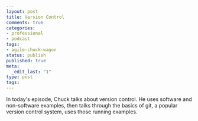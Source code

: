 ```yaml
---
layout: post
title: Version Control
comments: true
categories:
- professional
- podcast
tags:
- agile-chuck-wagon
status: publish
published: true
meta:
  _edit_last: "1"
type: post
tags:
---
```

<p>In today's episode, Chuck talks about version control. He uses software and non-software examples, then talks through the basics of git, a popular version control system, uses those running examples.</p>